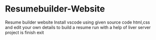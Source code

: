 # Resumebuilder-Website
Resume builder website
 Install vscode
 using given source code html,css
 and edit your own details to build a resume
 run with a help of liver server
 project is finish
 exit
 
